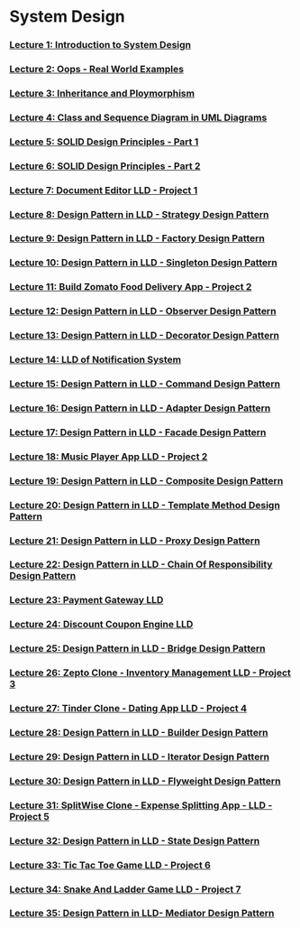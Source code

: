 # System Design 


### [Lecture 1: Introduction to System Design](/system-design/1/1.md)
### [Lecture 2: Oops - Real World Examples](/system-design/2/2.md)
### [Lecture 3: Inheritance and Ploymorphism](/system-design/3/3.md)
### [Lecture 4: Class and Sequence Diagram in UML Diagrams](/system-design/4/4.md)
### [Lecture 5: SOLID Design Principles - Part 1](/system-design/5/5.md)
### [Lecture 6: SOLID Design Principles - Part 2](/system-design/6/6.md)
### [Lecture 7: Document Editor LLD - Project 1](/system-design/7/7.md)
### [Lecture 8: Design Pattern in LLD - Strategy Design Pattern](/system-design/8/8.md)
### [Lecture 9: Design Pattern in LLD - Factory Design Pattern](/system-design/9/9.md)
### [Lecture 10: Design Pattern in LLD - Singleton Design Pattern](/system-design/10/10.md)
### [Lecture 11: Build Zomato Food Delivery App - Project 2](https://github.com/skp3214/ZomatoLite-FoodApp-LLD-Project.git)
### [Lecture 12: Design Pattern in LLD - Observer Design Pattern](/system-design/12/12.md)
### [Lecture 13: Design Pattern in LLD - Decorator Design Pattern](/system-design/13/13.md)
### [Lecture 14: LLD of Notification System](/system-design/14/14.md)
### [Lecture 15: Design Pattern in LLD - Command Design Pattern](/system-design/15/15.md)
### [Lecture 16: Design Pattern in LLD - Adapter Design Pattern](/system-design/16/16.md)
### [Lecture 17: Design Pattern in LLD - Facade Design Pattern](/system-design/17/17.md)
### [Lecture 18: Music Player App LLD - Project 2](https://github.com/skp3214/SpotifyLite-MusicApp-LLD-Project.git)
### [Lecture 19: Design Pattern in LLD - Composite Design Pattern](/system-design/19/19.md)
### [Lecture 20: Design Pattern in LLD - Template Method Design Pattern](/system-design/20/20.md)
### [Lecture 21: Design Pattern in LLD - Proxy Design Pattern](/system-design/21/21.md)
### [Lecture 22: Design Pattern in LLD - Chain Of Responsibility Design Pattern](/system-design/22/22.md)
### [Lecture 23: Payment Gateway LLD](/system-design/23/23.md)
### [Lecture 24: Discount Coupon Engine LLD](/system-design/24/24.md)
### [Lecture 25: Design Pattern in LLD - Bridge Design Pattern](/system-design/25/25.md)
### [Lecture 26: Zepto Clone - Inventory Management LLD - Project 3](https://github.com/skp3214/ZeptoLite-InventoryManagement-LLD-Project.git)
### [Lecture 27: Tinder Clone - Dating App LLD - Project 4](https://github.com/skp3214/TinderLite-DatingApp-LLD-Project.git)
### [Lecture 28: Design Pattern in LLD - Builder Design Pattern](/system-design/28/28.md)
### [Lecture 29: Design Pattern in LLD - Iterator Design Pattern](/system-design/29/29.md)
### [Lecture 30: Design Pattern in LLD - Flyweight Design Pattern](/system-design/30/30.md)
### [Lecture 31: SplitWise Clone - Expense Splitting App - LLD - Project 5](https://github.com/skp3214/SplitWiseClone-ExpenseSplittingApp-LLD-Project)
### [Lecture 32: Design Pattern in LLD - State Design Pattern](/system-design/32/32.md)
### [Lecture 33: Tic Tac Toe Game LLD - Project 6](https://github.com/skp3214/TicTacToe-LLD-Project.git)
### [Lecture 34: Snake And Ladder Game LLD - Project 7](https://github.com/skp3214/SnakeAndLadder-LLD-Project.git)
### [Lecture 35: Design Pattern in LLD-  Mediator Design Pattern](/system-design/35/35.md)